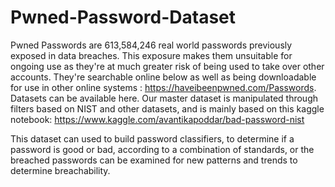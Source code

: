 # Pwned-Password-Dataset
Pwned Passwords are 613,584,246 real world passwords previously exposed in data breaches. This exposure makes them unsuitable for ongoing use as they're at much greater risk of being used to take over other accounts. They're searchable online below as well as being downloadable for use in other online systems : https://haveibeenpwned.com/Passwords. Datasets can be available here. Our master dataset is manipulated through filters based on NIST and other datasets, and is mainly based on this kaggle notebook: https://www.kaggle.com/avantikapoddar/bad-password-nist

This dataset can used to build password classifiers, to determine if a password is good or bad, according to a combination of standards, or the breached passwords can be examined for new patterns and trends to determine breachability.
